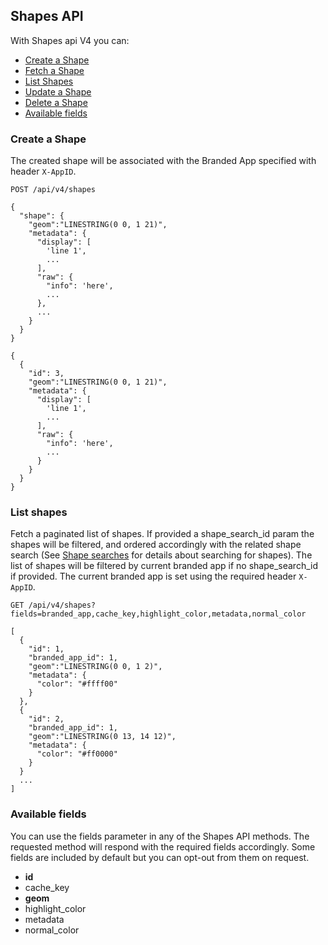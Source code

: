 ## Shapes API
With Shapes api V4 you can:

- [Create a Shape](#create-a-shape)
- [Fetch a Shape](#fetch-a-shape)
- [List Shapes](#list-shapes)
- [Update a Shape](#update-a-shape)
- [Delete a Shape](#delete-a-shape)
- [Available fields](#available-fields)

### Create a Shape
The created shape will be associated with the Branded App specified with header
`X-AppID`.

```
POST /api/v4/shapes

{
  "shape": {
    "geom":"LINESTRING(0 0, 1 21)",
    "metadata": {
      "display": [
        'line 1',
        ...
      ],
      "raw": {
        "info": 'here',
        ...
      },
      ...
    }
  }
}
```

```
{
  {
    "id": 3,
    "geom":"LINESTRING(0 0, 1 21)",
    "metadata": {
      "display": [
        'line 1',
        ...
      ],
      "raw": {
        "info": 'here',
        ...
      }
    }
  }
}
```

### List shapes

Fetch a paginated list of shapes. If provided a shape_search_id param the shapes
will be filtered, and ordered accordingly with the related shape search (See
[Shape searches](#shape-searches) for details about searching for shapes).
The list of shapes will be filtered by current branded app if no shape_search_id
if provided. The current branded app is set using the required header `X-AppID`.

```
GET /api/v4/shapes?fields=branded_app,cache_key,highlight_color,metadata,normal_color
```

```
[  
  {  
    "id": 1,
    "branded_app_id": 1,
    "geom":"LINESTRING(0 0, 1 2)",
    "metadata": {
      "color": "#ffff00"
    }
  },
  {
    "id": 2,
    "branded_app_id": 1,
    "geom":"LINESTRING(0 13, 14 12)",
    "metadata": {
      "color": "#ff0000"
    }
  }
  ...
]
```

### Available fields
You can use the fields parameter in any of the Shapes API methods. The requested
method will respond with the required fields accordingly. Some fields are
included by default but you can opt-out from them on request.

* **id**
* cache_key
* **geom**
* highlight_color
* metadata
* normal_color
